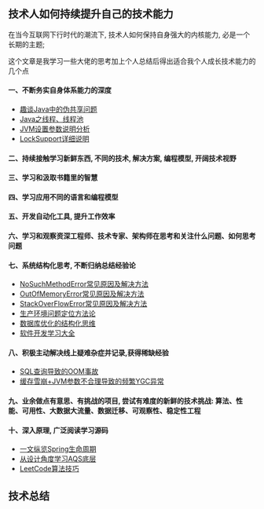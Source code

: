 ## 技术人如何持续提升自己的技术能力
在当今互联网下行时代的潮流下, 技术人如何保持自身强大的内核能力, 必是一个长期的主题; 

这个文章是我学习一些大佬的思考加上个人总结后得出适合我个人成长技术能力的几个点  


#### 一、不断务实自身体系能力的深度
- [趣谈Java中的伪共享问题](studys/006谈谈伪共享.md)
- [Java之线程、线程池](studys/005并发系列之线程、线程池.md)
- [JVM设置参数说明分析](studys/003JVM设置参数说明分析.md)
- [LockSupport详细说明](studys/009LockSupport详细说明.md)

#### 二、持续接触学习新鲜东西, 不同的技术, 解决方案, 编程模型, 开阔技术视野 

#### 三、学习和汲取书籍里的智慧

#### 四、学习应用不同的语言和编程模型

#### 五、开发自动化工具, 提升工作效率

#### 六、学习和观察资深工程师、技术专家、架构师在思考和关注什么问题、如何思考问题

#### 七、系统结构化思考, 不断归纳总结经验论  
- [NoSuchMethodError常见原因及解决方法](studys/011NoSuchMethodError%20常见原因及解决方法.md)
- [OutOfMemoryError常见原因及解决方法](studys/012OutOfMemoryError%20常见原因及解决方法.md)
- [StackOverFlowError常见原因及解决方法](studys/013StackOverFlowError%20常见原因及解决方法.md)
- [生产环境问题定位方法论](studys/007生产环境问题定位方法论.md)
- [数据库优化的结构化思维](studys/010数据库优化的结构化思维.md)
- [软件开发学习大全](studys/008软件开发学习大全.md)


#### 八、积极主动解决线上疑难杂症并记录,获得稀缺经验
- [SQL查询导致的OOM事故](experience/001一次线上OOM经验.md)
- [缓存雪崩+JVM参数不合理导致的频繁YGC异常](experience/002缓存雪崩及JVM参数不合理导致频繁YGC异常.md)


#### 九、业余做点有意思、有挑战的项目, 尝试有难度的新鲜的技术挑战: 算法、性能、可用性、大数据大流量、数据迁移、可观察性、稳定性工程

#### 十、深入原理, 广泛阅读学习源码
- [一文纵览Spring生命周期](sourcecode/Spring生命周期.md)
- [从设计角度学习AQS底层](sourcecode/从设计角度学习AQS.md)
- [LeetCode算法技巧](studys/004LeetCode算法技巧.md)


## 技术总结









